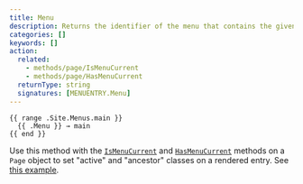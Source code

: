 ```yaml
---
title: Menu
description: Returns the identifier of the menu that contains the given menu entry.
categories: []
keywords: []
action:
  related:
    - methods/page/IsMenuCurrent
    - methods/page/HasMenuCurrent
  returnType: string
  signatures: [MENUENTRY.Menu]
---
```


```go-html-template
{{ range .Site.Menus.main }}
  {{ .Menu }} → main
{{ end }}
```

Use this method with the [`IsMenuCurrent`] and [`HasMenuCurrent`] methods on a `Page` object to set "active" and "ancestor" classes on a rendered entry. See [this example].

[`HasMenuCurrent`]: /methods/page/hasmenucurrent/
[`IsMenuCurrent`]: /methods/page/ismenucurrent/
[this example]: /templates/menu/#example
